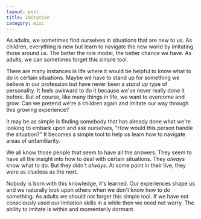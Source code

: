 ```yaml
--- 
layout: post 
title: Imitation
category: misc
--- 
```

As adults, we sometimes find ourselves in situations that are new to us.
As children, everything is new but learn to navigate the new world by 
imitating those around us. The better the role model, the better chance
we have. As adults, we can sometimes forget this simple tool.

There are many instances in life where it would be helpful to know
what to do in certain situations. Maybe we have to stand up for something
we believe in our profession but have never been a *stand up* type of 
personality. It feels awkward to do it because we've never really done
it before. But of course, like many things in life, we want to overcome and grow. 
Can we pretend we're a children again and imitate our way through this 
growing experience? 

It may be as simple is finding somebody that has already done what we're 
looking to embark upon and ask ourselves, "How would this person handle 
the situation?" It becomes a simple tool to help us learn how to navigate
areas of unfamiliarity. 

We all know those people that seem to have all the answers. They seem to
have all the insight into how to deal with certain situations. They *always*
know what to do. But they didn't *always*. At some point in their live, they
were as clueless as the next.

Nobody is born with this knowledge, it's learned. Our experiences shape us
and we naturally look upon others when we don't know how to do something. 
As adults we should not forget this simple tool. If we have not consciously 
used our imitation skills in a while then we need not worry. The ability to 
imitate is within and momentarily dormant.
